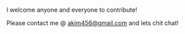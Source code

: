 I welcome anyone and everyone to contribute!

Please contact me @ akim456@gmail.com and lets chit chat!